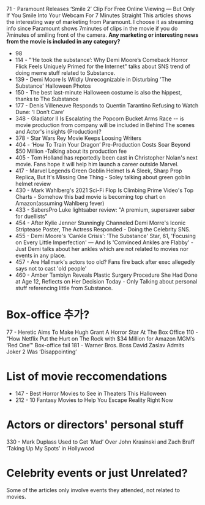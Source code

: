 71 - Paramount Releases ‘Smile 2’ Clip For Free Online Viewing — But Only If You Smile Into Your Webcam For 7 Minutes Straight
This articles shows the interesting way of marketing from Paramount. I choose it as streaming info since Paramount shows 7minutes of clips in the movie if you do 7minutes of smiling front of the camera. **Any marketing or interesting news from the movie is included in any category?**
- 98
- 114 - "‘He took the substance’: Why Demi Moore’s Comeback Horror Flick Feels Uniquely Primed for the Internet" talks about SNS trend of doing meme stuff related to Substance.
- 139 - Demi Moore Is Wildly Unrecognizable in Disturbing 'The Substance' Halloween Photos
- 150 - The best last-minute Halloween costume is also the hippest, thanks to The Substance
- 177 - Denis Villeneuve Responds to Quentin Tarantino Refusing to Watch Dune: ‘I Don’t Care’
- 348 - Gladiator II Is Escalating the Popcorn Bucket Arms Race -- is movie production from company will be included in Behind The scenes and Actor's insights (Production)?
- 378 - Star Wars Rey Movie Keeps Loosing Writers
- 404 - ‘How To Train Your Dragon’ Pre-Production Costs Soar Beyond $50 Million -Talking about its production fee
- 405 - Tom Holland has reportedly been cast in Christopher Nolan's next movie. Fans hope it will help him launch a career outside Marvel.
- 417 - Marvel Legends Green Goblin Helmet Is A Sleek, Sharp Prop Replica, But It's Missing One Thing - Soley talking about green goblin helmet review
- 430 - Mark Wahlberg's 2021 Sci-Fi Flop Is Climbing Prime Video's Top Charts - Somehow this bad movie is becoming top chart on Amazon(assuming Wahlberg fever)
- 433 - SabersPro Luke lightsaber review: "A premium, supersaver saber for duellists"
- 454 - After Kylie Jenner Stunningly Channeled Demi Morre's Iconic Striptease Poster, The Actress Responded - Doing the Celebrity SNS.
- 455 - Demi Moore's 'Cankle Crisis': 'The Substance' Star, 61, 'Focusing on Every Little Imperfection' — And Is 'Convinced Ankles are Flabby' - Just Demi talks about her ankles which are not related to movies nor events in any place.
- 457 - Are Hallmark's actors too old? Fans fire back after exec allegedly says not to cast 'old people'
- 460 - Amber Tamblyn Reveals Plastic Surgery Procedure She Had Done at Age 12, Reflects on Her Decision Today - Only Talking about personal stuff referencing little from Substance.
# Box-office 추가?

77 - Heretic Aims To Make Hugh Grant A Horror Star At The Box Office
110 - "How Netflix Put the Hurt on The Rock with $34 Million for Amazon MGM’s ‘Red One’" Box-office fail
181 - Warner Bros. Boss David Zaslav Admits Joker 2 Was ‘Disappointing’


# List of movie reccomendations
- 147 - Best Horror Movies to See in Theaters This Halloween
- 212 - 10 Fantasy Movies to Help You Escape Reality Right Now

# Actors or directors' personal stuff
330 - Mark Duplass Used to Get ‘Mad’ Over John Krasinski and Zach Braff ‘Taking Up My Spots’ in Hollywood


# Celebrity events or just Unrelated?
Some of the articles only involve events they attended, not related to movies.